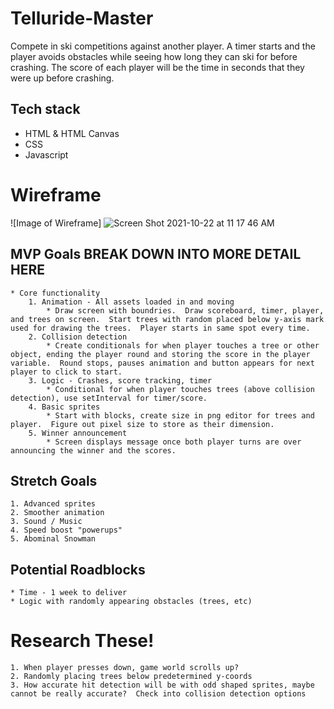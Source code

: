 # Telluride-Master
Compete in ski competitions against another player.  A timer starts and the player avoids obstacles while seeing how long they can ski for before crashing.  The score of each player will be the time in seconds that they were up before crashing.

## Tech stack
* HTML & HTML Canvas
* CSS
* Javascript

# Wireframe
![Image of Wireframe]
![Screen Shot 2021-10-22 at 11 17 46 AM](https://user-images.githubusercontent.com/86644498/138520229-935ed28a-ddb5-4811-9f6d-dca816ccf992.png)


## MVP Goals  BREAK DOWN INTO MORE DETAIL HERE
    * Core functionality
        1. Animation - All assets loaded in and moving
            * Draw screen with boundries.  Draw scoreboard, timer, player, and trees on screen.  Start trees with random placed below y-axis mark used for drawing the trees.  Player starts in same spot every time.
        2. Collision detection
            * Create conditionals for when player touches a tree or other object, ending the player round and storing the score in the player variable.  Round stops, pauses animation and button appears for next player to click to start.
        3. Logic - Crashes, score tracking, timer
            * Conditional for when player touches trees (above collision detection), use setInterval for timer/score.
        4. Basic sprites
            * Start with blocks, create size in png editor for trees and player.  Figure out pixel size to store as their dimension.
        5. Winner announcement
            * Screen displays message once both player turns are over announcing the winner and the scores.

## Stretch Goals
    1. Advanced sprites
    2. Smoother animation
    3. Sound / Music
    4. Speed boost "powerups"
    5. Abominal Snowman

## Potential Roadblocks
    * Time - 1 week to deliver
    * Logic with randomly appearing obstacles (trees, etc)

# Research These!
    1. When player presses down, game world scrolls up? 
    2. Randomly placing trees below predetermined y-coords
    3. How accurate hit detection will be with odd shaped sprites, maybe cannot be really accurate?  Check into collision detection options
    
